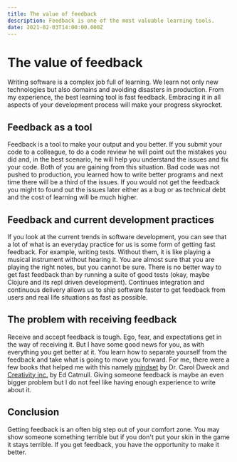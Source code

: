 ```yaml
---
title: The value of feedback
description: Feedback is one of the most valuable learning tools.
date: 2021-02-03T14:00:00.000Z
---
```


# The value of feedback

Writing software is a complex job full of learning. We learn not only new technologies but also domains and avoiding disasters in production. From my experience, the best learning tool is fast feedback. Embracing it in all aspects of your development process will make your progress skyrocket.

## Feedback as a tool

Feedback is a tool to make your output and you better. If you submit your code to a colleague, to do a code review he will point out the mistakes you did and, in the best scenario, he will help you understand the issues and fix your code. Both of you are gaining from this situation. Bad code was not pushed to production, you learned how to write better programs and next time there will be a third of the issues. If you would not get the feedback you might to found out the issues later either as a bug or as technical debt and the cost of learning will be much higher.

## Feedback and current development practices

If you look at the current trends in software development, you can see that a lot of what is an everyday practice for us is some form of getting fast feedback. For example, writing tests. Without them, it is like playing a musical instrument without hearing it. You are almost sure that you are playing the right notes, but you cannot be sure. There is no better way to get fast feedback than by running a suite of good tests (okay, maybe Clojure and its repl driven development). Continues integration and continuous delivery allows us to ship software faster to get feedback from users and real life situations as fast as possible.

## The problem with receiving feedback

Receive and accept feedback is tough. Ego, fear, and expectations get in the way of receiving it. But I have some good news for you, as with everything you get better at it. You learn how to separate yourself from the feedback and take what is going to move you forward. For me, there were a few books that helped me with this namely [mindset](https://www.amazon.com/Mindset-Updated-Changing-Fulfil-Potential/dp/147213995X) by Dr. Carol Dweck and [Creativity inc.](https://www.amazon.com/Creativity-Inc-Overcoming-Unseen-Inspiration-ebook/dp/B00GUOEMA4/) by Ed Catmull. Giving someone feedback is maybe an even bigger problem but I do not feel like having enough experience to write about it.

## Conclusion

Getting feedback is an often big step out of your comfort zone. You may show someone something terrible but if you don't put your skin in the game it stays terrible. If you get feedback, you have the opportunity to make it better.
